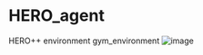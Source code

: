 # HERO_agent
HERO++ environment gym_environment
![image](https://github.com/DrSlamp/HERO_agent/assets/24397487/fb4322d5-df7e-413c-9bf6-eace959c9450)

